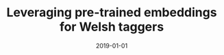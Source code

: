 ---
title: "Leveraging pre-trained embeddings for Welsh taggers"
collection: publications
permalink: /publication/2019-01-01-ezeani2019leveraging
date: 2019-01-01
venue: 'None'
citation: 'Ezeani, Ignatius, Piao, Scott Sl, Neale, Steven, Rayson, Paul, Knight, Dawn (2019), Leveraging pre-trained embeddings for Welsh taggers'
---